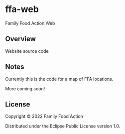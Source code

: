 # ffa-web

Family Food Action Web

## Overview

Website source code

## Notes

Currently this is the code for a map of FFA locations.

More coming soon!


## License

Copyright © 2022 Family Food Action

Distributed under the Eclipse Public License version 1.0. 
